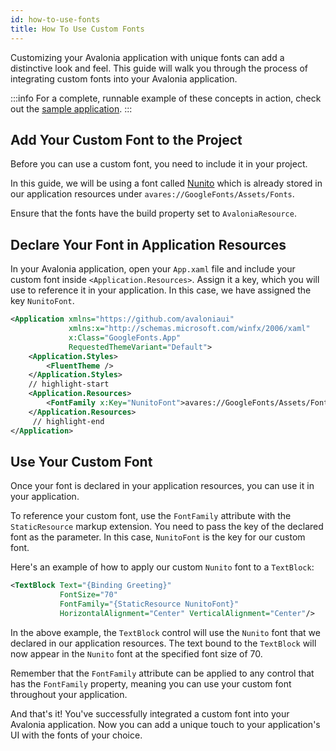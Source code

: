 ```yaml
---
id: how-to-use-fonts
title: How To Use Custom Fonts
---
```


Customizing your Avalonia application with unique fonts can add a distinctive look and feel. This guide will walk you through the process of integrating custom fonts into your Avalonia application.

:::info
For a complete, runnable example of these concepts in action, check out the [sample application](https://github.com/AvaloniaUI/AvaloniaUI.QuickGuides/tree/main/GoogleFonts).
:::

## Add Your Custom Font to the Project

Before you can use a custom font, you need to include it in your project.

In this guide, we will be using a font called [Nunito](https://fonts.google.com/specimen/Nunito) which is already stored in our application resources under `avares://GoogleFonts/Assets/Fonts`.

Ensure that the fonts have the build property set to `AvaloniaResource`.

## Declare Your Font in Application Resources

In your Avalonia application, open your `App.xaml` file and include your custom font inside `<Application.Resources>`. Assign it a key, which you will use to reference it in your application. In this case, we have assigned the key `NunitoFont`.

```xml title="App.axaml"
<Application xmlns="https://github.com/avaloniaui"
             xmlns:x="http://schemas.microsoft.com/winfx/2006/xaml"
             x:Class="GoogleFonts.App"
             RequestedThemeVariant="Default">
    <Application.Styles>
        <FluentTheme />
    </Application.Styles>
    // highlight-start
    <Application.Resources>
        <FontFamily x:Key="NunitoFont">avares://GoogleFonts/Assets/Fonts#Nunito</FontFamily>
    </Application.Resources>
     // highlight-end
</Application>
```

## Use Your Custom Font
Once your font is declared in your application resources, you can use it in your application.

To reference your custom font, use the `FontFamily` attribute with the `StaticResource` markup extension. You need to pass the key of the declared font as the parameter. In this case, `NunitoFont` is the key for our custom font.

Here's an example of how to apply our custom `Nunito` font to a `TextBlock`:

```xml
<TextBlock Text="{Binding Greeting}" 
           FontSize="70" 
           FontFamily="{StaticResource NunitoFont}" 
           HorizontalAlignment="Center" VerticalAlignment="Center"/>
```

In the above example, the `TextBlock` control will use the `Nunito` font that we declared in our application resources. The text bound to the `TextBlock` will now appear in the `Nunito` font at the specified font size of 70.

Remember that the `FontFamily` attribute can be applied to any control that has the `FontFamily` property, meaning you can use your custom font throughout your application.

And that's it! You've successfully integrated a custom font into your Avalonia application. Now you can add a unique touch to your application's UI with the fonts of your choice.





